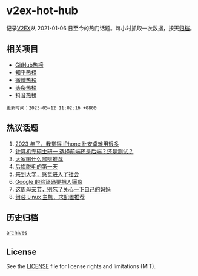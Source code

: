 # v2ex-hot-hub

 记录[V2EX](https://www.v2ex.com/)从 2021-01-06 日至今的热门话题。每小时抓取一次数据，按天[归档](archives)。
 
 ## 相关项目

- [GitHub热榜](https://github.com/it985/github-hot-hub)
- [知乎热榜](https://github.com/it985/zhihu-hot-hub)
- [微博热榜](https://github.com/it985/weibo-hot-hub)
- [头条热榜](https://github.com/it985/toutiao-hot-hub)
- [抖音热榜](https://github.com/it985/douyin-hot-hub)


 `更新时间：2023-05-12 11:02:16 +0800`

## 热议话题

1. [2023 年了，我觉得 iPhone 比安卓难用很多](https://www.v2ex.com/t/939263)
1. [计算机专硕士研一 选择前端还是后端？还是测试？](https://www.v2ex.com/t/939136)
1. [大家喝什么咖啡推荐](https://www.v2ex.com/t/939378)
1. [后悔脱毛的第一天](https://www.v2ex.com/t/939213)
1. [来到大学，感觉进入了社会](https://www.v2ex.com/t/939343)
1. [Google 的验证码要把人逼疯](https://www.v2ex.com/t/939152)
1. [这周母亲节，别忘了关心一下自己的妈妈](https://www.v2ex.com/t/939142)
1. [组装 Linux 主机，求配置推荐](https://www.v2ex.com/t/939353)

## 历史归档

[archives](archives)

## License

See the [LICENSE](LICENSE) file for license rights and limitations (MIT).
